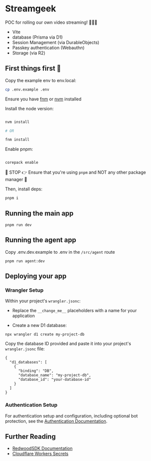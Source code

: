# Streamgeek

POC for rolling our own video streaming! 🎥🚀🔥

- Vite
- database (Prisma via D1)
- Session Management (via DurableObjects)
- Passkey authentication (Webauthn)
- Storage (via R2)

## First things first 🚀

Copy the example env to env.local:

```bash
cp .env.example .env
```

Ensure you have [fnm](https://github.com/Schniz/fnm) or [nvm](https://github.com/nvm-sh/nvm) installed

Install the node version:

```bash

nvm install

# OR

fnm install

```

Enable pnpm:

```bash

corepack enable

```

🛑 STOP 👉 Ensure that you're using `pnpm` and NOT any other package manager 🤭

Then, install deps:

```bash
pnpm i
```

## Running the main app

```shell
pnpm run dev
```

## Running the agent app

Copy .env.dev.example to .env in the `/src/agent` route

```shell
pnpm run agent:dev
```

## Deploying your app

### Wrangler Setup

Within your project's `wrangler.jsonc`:

- Replace the `__change_me__` placeholders with a name for your application

- Create a new D1 database:

```shell
npx wrangler d1 create my-project-db
```

Copy the database ID provided and paste it into your project's `wrangler.jsonc` file:

```jsonc
{
  "d1_databases": [
    {
      "binding": "DB",
      "database_name": "my-project-db",
      "database_id": "your-database-id"
    }
  ]
}
```

### Authentication Setup

For authentication setup and configuration, including optional bot protection, see the [Authentication Documentation](https://docs.rwsdk.com/core/authentication).

## Further Reading

- [RedwoodSDK Documentation](https://docs.rwsdk.com/)
- [Cloudflare Workers Secrets](https://developers.cloudflare.com/workers/runtime-apis/secrets/)
